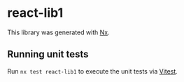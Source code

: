 # react-lib1

This library was generated with [Nx](https://nx.dev).

## Running unit tests

Run `nx test react-lib1` to execute the unit tests via [Vitest](https://vitest.dev/).

